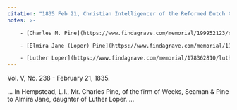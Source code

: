 ```yaml
---
citation: "1835 Feb 21, Christian Intelligencer of the Reformed Dutch Church, Newspaper Extractions from the Northeast, 1704-1930, ancestry.com."
notes: >-

    - [Charles M. Pine](https://www.findagrave.com/memorial/199952123/charles-m-pine) (1812 to 08 Oct 1897).

    - [Elmira Jane (Loper) Pine](https://www.findagrave.com/memorial/199952046/elmira-j-pine) (1813 to 07 Mar 1890).

    - [Luther Loper](https://www.findagrave.com/memorial/178362810/luther-loper) (04 Jun 1780 to 05 Apr 1856).
---
```

Vol. V, No. 238 - February 21, 1835.

... In Hempstead, L.I., Mr. Charles Pine, of the firm of Weeks, Seaman & Pine to Almira Jane, daughter of Luther Loper. ...
